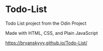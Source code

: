 # Todo-List
Todo List project from the Odin Project

Made with HTML, CSS, and Plain JavaScript

https://bryanskyyy.github.io/Todo-List/
